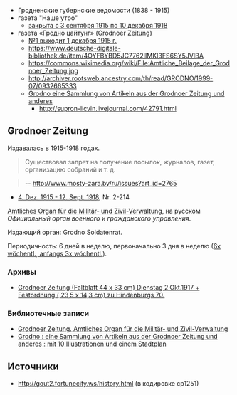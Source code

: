 * Гродненские губернские ведомости (1838 - 1915)
* газета "Наше утро"
  * [закрыта с 3 сентября 1915 по 10 декабря 1918](http://www.grodno.by/grodno/history/chronology_1915_1919.html)
* газета «Гродно цайтунг» (Grodnoer Zeitung)
  * [№1 выходит 1 декабря 1915 г.](http://www.grodno.by/grodno/history/chronology_1915_1919.html)
  * https://www.deutsche-digitale-bibliothek.de/item/4OYFBYBD5JC7762IIMKI3FS6SY5JVIBA
  * https://commons.wikimedia.org/wiki/File:Amtliche_Beilage_der_Grodnoer_Zeitung.jpg
  * http://archiver.rootsweb.ancestry.com/th/read/GRODNO/1999-07/0932665333
  * [Grodno eine Sammlung von Artikeln aus der Grodnoer Zeitung und anderes](http://www.europeana1914-1918.eu/en/europeana/record/9200231/BibliographicResource_2000092035581)
    * http://supron-licvin.livejournal.com/42791.html

## Grodnoer Zeitung

Издавалась в 1915-1918 годах.

> Существовал запрет на получение посылок, журналов, газет, организацию собраний и т. д.

> -- http://www.mosty-zara.by/ru/issues?art_id=2765

* [4. Dez. 1915 - 12. Sept. 1918][ddb], Nr. 2-214

[Amtliches Organ für die Militär- und Zivil-Verwaltung][ddb], на русском _Официальный орган военного и гражданского управления_.

Издающий орган: Grodno Soldatenrat.

Периодичность: 6 дней в неделю, первоначально 3 дня в неделю ([6x wöchentl., anfangs 3x wöchentl.][kobv]).

[kobv]: http://portal.kobv.de/uid.do?query=gbv_166808849&index=internal&plv=2

### Архивы

* [Grodnoer Zeitung (Faltblatt 44 x 33 cm) Dienstag 2.Okt.1917 + Festordnung ( 23,5 x 14,3 cm) zu Hindenburgs 70.][hood-okt-1917]

[hood-okt-1917]: https://www.hood.de/i/grodno-er-zeitung-okt-1917-hindenburg-festordnung-feier-35804259.htm

### Библиотечные записи

* [Grodnoer Zeitung. Amtliches Organ für die Militär- und Zivil-Verwaltung][ddb]
* [Grodno : eine Sammlung von Artikeln aus der Grodnoer Zeitung und anderes : mit 10 Illustrationen und einem Stadtplan][ddb-1917]

[ddb]: https://www.deutsche-digitale-bibliothek.de/item/UP2U3CB6RCWW62YVBMPLONX6VW4WNGND
[ddb-1917]: https://www.deutsche-digitale-bibliothek.de/item/4OYFBYBD5JC7762IIMKI3FS6SY5JVIBA

## Источники

* http://gout2.fortunecity.ws/history.html (в кодировке cp1251)
